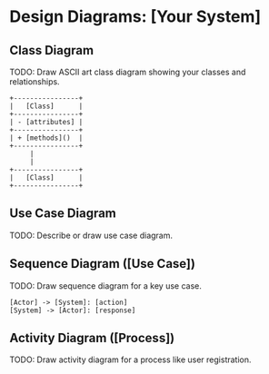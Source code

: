 # Design Diagrams: [Your System]

## Class Diagram

TODO: Draw ASCII art class diagram showing your classes and relationships.

```
+----------------+
|   [Class]      |
+----------------+
| - [attributes] |
+----------------+
| + [methods]()  |
+----------------+
     |
     |
+----------------+
|   [Class]      |
+----------------+
```

## Use Case Diagram

TODO: Describe or draw use case diagram.

## Sequence Diagram ([Use Case])

TODO: Draw sequence diagram for a key use case.

```
[Actor] -> [System]: [action]
[System] -> [Actor]: [response]
```

## Activity Diagram ([Process])

TODO: Draw activity diagram for a process like user registration.
